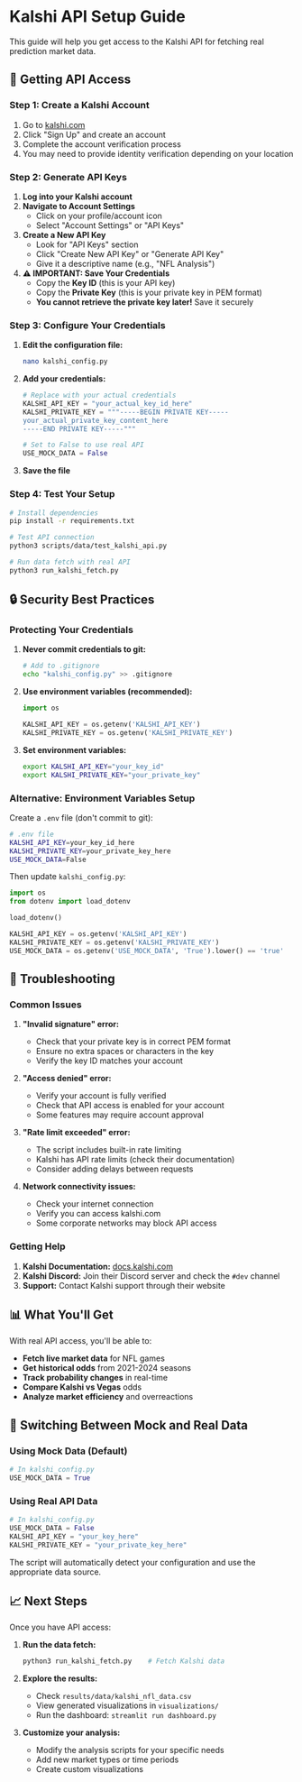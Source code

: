 # Kalshi API Setup Guide

This guide will help you get access to the Kalshi API for fetching real prediction market data.

## 🔑 Getting API Access

### Step 1: Create a Kalshi Account

1. Go to [kalshi.com](https://kalshi.com)
2. Click "Sign Up" and create an account
3. Complete the account verification process
4. You may need to provide identity verification depending on your location

### Step 2: Generate API Keys

1. **Log into your Kalshi account**
2. **Navigate to Account Settings**
   - Click on your profile/account icon
   - Select "Account Settings" or "API Keys"
3. **Create a New API Key**
   - Look for "API Keys" section
   - Click "Create New API Key" or "Generate API Key"
   - Give it a descriptive name (e.g., "NFL Analysis")
4. **⚠️ IMPORTANT: Save Your Credentials**
   - Copy the **Key ID** (this is your API key)
   - Copy the **Private Key** (this is your private key in PEM format)
   - **You cannot retrieve the private key later!** Save it securely

### Step 3: Configure Your Credentials

1. **Edit the configuration file:**
   ```bash
   nano kalshi_config.py
   ```

2. **Add your credentials:**
   ```python
   # Replace with your actual credentials
   KALSHI_API_KEY = "your_actual_key_id_here"
   KALSHI_PRIVATE_KEY = """-----BEGIN PRIVATE KEY-----
   your_actual_private_key_content_here
   -----END PRIVATE KEY-----"""
   
   # Set to False to use real API
   USE_MOCK_DATA = False
   ```

3. **Save the file**

### Step 4: Test Your Setup

```bash
# Install dependencies
pip install -r requirements.txt

# Test API connection
python3 scripts/data/test_kalshi_api.py

# Run data fetch with real API
python3 run_kalshi_fetch.py
```

## 🔒 Security Best Practices

### Protecting Your Credentials

1. **Never commit credentials to git:**
   ```bash
   # Add to .gitignore
   echo "kalshi_config.py" >> .gitignore
   ```

2. **Use environment variables (recommended):**
   ```python
   import os
   
   KALSHI_API_KEY = os.getenv('KALSHI_API_KEY')
   KALSHI_PRIVATE_KEY = os.getenv('KALSHI_PRIVATE_KEY')
   ```

3. **Set environment variables:**
   ```bash
   export KALSHI_API_KEY="your_key_id"
   export KALSHI_PRIVATE_KEY="your_private_key"
   ```

### Alternative: Environment Variables Setup

Create a `.env` file (don't commit to git):
```bash
# .env file
KALSHI_API_KEY=your_key_id_here
KALSHI_PRIVATE_KEY=your_private_key_here
USE_MOCK_DATA=False
```

Then update `kalshi_config.py`:
```python
import os
from dotenv import load_dotenv

load_dotenv()

KALSHI_API_KEY = os.getenv('KALSHI_API_KEY')
KALSHI_PRIVATE_KEY = os.getenv('KALSHI_PRIVATE_KEY')
USE_MOCK_DATA = os.getenv('USE_MOCK_DATA', 'True').lower() == 'true'
```

## 🚨 Troubleshooting

### Common Issues

1. **"Invalid signature" error:**
   - Check that your private key is in correct PEM format
   - Ensure no extra spaces or characters in the key
   - Verify the key ID matches your account

2. **"Access denied" error:**
   - Verify your account is fully verified
   - Check that API access is enabled for your account
   - Some features may require account approval

3. **"Rate limit exceeded" error:**
   - The script includes built-in rate limiting
   - Kalshi has API rate limits (check their documentation)
   - Consider adding delays between requests

4. **Network connectivity issues:**
   - Check your internet connection
   - Verify you can access kalshi.com
   - Some corporate networks may block API access

### Getting Help

1. **Kalshi Documentation:** [docs.kalshi.com](https://docs.kalshi.com)
2. **Kalshi Discord:** Join their Discord server and check the `#dev` channel
3. **Support:** Contact Kalshi support through their website

## 📊 What You'll Get

With real API access, you'll be able to:

- **Fetch live market data** for NFL games
- **Get historical odds** from 2021-2024 seasons
- **Track probability changes** in real-time
- **Compare Kalshi vs Vegas** odds
- **Analyze market efficiency** and overreactions

## 🔄 Switching Between Mock and Real Data

### Using Mock Data (Default)
```python
# In kalshi_config.py
USE_MOCK_DATA = True
```

### Using Real API Data
```python
# In kalshi_config.py
USE_MOCK_DATA = False
KALSHI_API_KEY = "your_key_here"
KALSHI_PRIVATE_KEY = "your_private_key_here"
```

The script will automatically detect your configuration and use the appropriate data source.

## 📈 Next Steps

Once you have API access:

1. **Run the data fetch:**
   ```bash
   python3 run_kalshi_fetch.py    # Fetch Kalshi data
   ```

2. **Explore the results:**
   - Check `results/data/kalshi_nfl_data.csv`
   - View generated visualizations in `visualizations/`
   - Run the dashboard: `streamlit run dashboard.py`

3. **Customize your analysis:**
   - Modify the analysis scripts for your specific needs
   - Add new market types or time periods
   - Create custom visualizations
